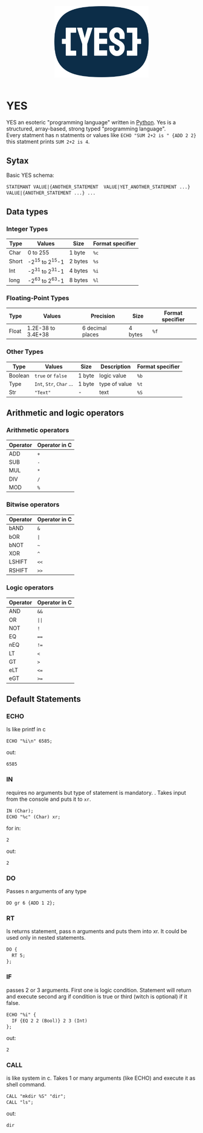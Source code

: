 <div align="center">
  <a href="https://github.com/julkot1/YES">
    <img src="https://github.com/julkot1/YES/blob/main/logo.svg" alt="Logo" width="250" height="187.5">
  </a>
</div>
</br>


# YES
YES an esoteric "programming language" written in [Python](https://www.python.org/).
Yes is a structured, array-based, strong typed "programming language". 
</br>
Every statment has n statments or values like `ECHO "SUM 2+2 is " {ADD 2 2}` this statment prints `SUM 2+2 is 4`.


## Sytax
Basic YES schema:
```
STATEMANT VALUE|{ANOTHER_STATEMENT  VALUE|YET_ANOTHER_STATEMENT ...} VALUE|{ANOTHER_STATEMENT ...} ...
```

## Data types

### Integer Types
| Type | Values | Size|Format specifier|
| ------------- | ------------- | ------------- |------------- |
| Char  | 0 to 255  |1 byte| `%c` |
| Short  | -2<sup>15</sup> to 2<sup>15</sup>-1  | 2 bytes| `%s`|
| Int  | -2<sup>31</sup> to 2<sup>31</sup>-1 | 4 bytes|  `%i`|
| long  | -2<sup>63</sup> to 2<sup>63</sup>-1  | 8 bytes| `%l`|

### Floating-Point Types
| Type | Values | Precision | Size|Format specifier|
| ------------- | ------------- | ------------- |------------- |------------- |
| Float  | 1.2E-38 to 3.4E+38  |6 decimal places |4 bytes| `%f`|

### Other Types
| Type | Values | Size| Description|Format specifier|
| ------------- | ------------- | ------------- |-------------|-------------|
| Boolean  | `true` or `false`  | 1 byte|logic value| `%b`|
| Type  | `Int`, `Str`, `Char` ...  | 1 byte|type of value| `%t`|
| Str  | `"Text"`  | - | text| `%S`|


## Arithmetic and logic operators

### Arithmetic operators

| Operator | Operator in C |
| ------------- | ------------- |
| ADD  | `+`  |
| SUB | `-`  |
| MUL  | `*`  |
| DIV  | `/`  |
| MOD  | `%`  |


### Bitwise operators

| Operator | Operator in C |
| ------------- | ------------- |
| bAND  | `&`  |
| bOR| `\|`  |
| bNOT  | `~`  |
| XOR | `^`  |
| LSHIFT  | `<<`  |
| RSHIFT  | `>>`  |

### Logic operators

| Operator | Operator in C |
| ------------- | ------------- |
| AND  | `&&`  |
| OR| `\|\|`  |
| NOT  | `!`  |
| EQ| `==`  |
| nEQ| `!=`  |
| LT| `<`  |
| GT| `>`  |
| eLT| `<=`  |
| eGT| `>=`  |



## Default Statements

### ECHO
Is like printf in c
```
ECHO "%i\n" 6585; 
```
out:
```
6585
```
### IN
requires no arguments but type of statement is mandatory. . Takes input from the console and puts it to `xr`.
```
IN (Char);
ECHO "%c" (Char) xr;
```
for in:
```
2
```
out:
```
2
```
### DO
Passes n arguments of any type
```
DO gr 6 {ADD 1 2}; 
```
### RT
Is returns statement, pass n arguments and puts them into xr. It could be used only in nested statements.
```
DO {
  RT 5;
}; 
```
### IF 
passes 2 or 3 arguments. First one is logic condition. Statement will return and execute second arg if condition is true or third (witch is optional) if it false.
```
ECHO "%i" {
  IF {EQ 2 2 (Bool)} 2 3 (Int)
};
```
out:
```
2
```
### CALL
is like system in c. Takes 1 or many arguments (like ECHO) and execute it as shell command.

```
CALL "mkdir %S" "dir";
CALL "ls";
```
out:
```
dir
```